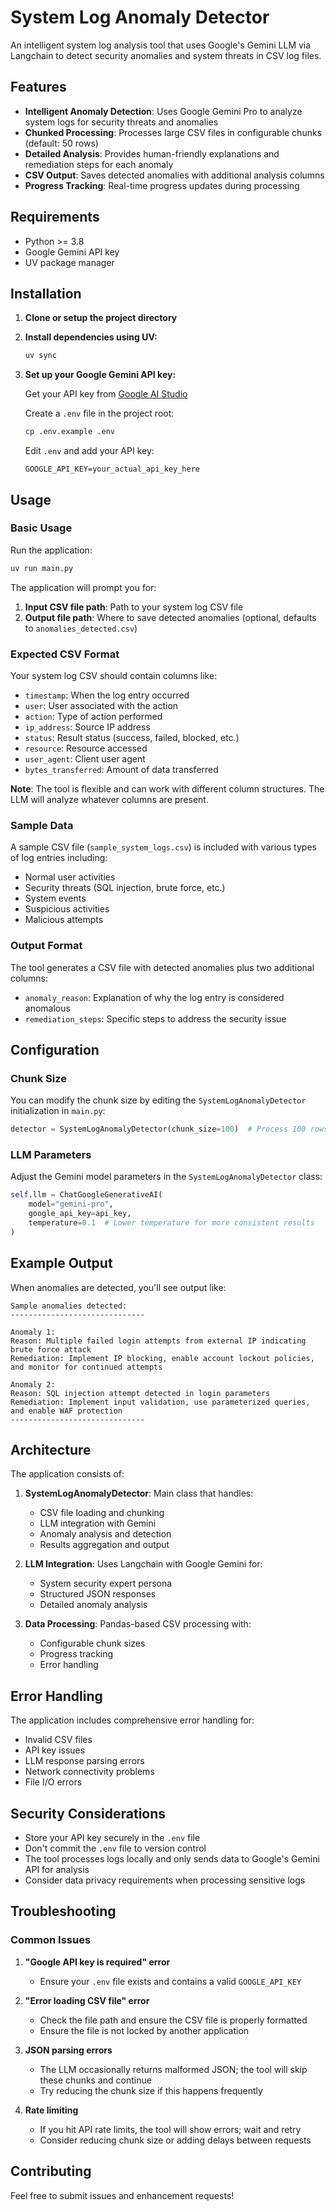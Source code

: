 # System Log Anomaly Detector

An intelligent system log analysis tool that uses Google's Gemini LLM via Langchain to detect security anomalies and system threats in CSV log files.

## Features

- **Intelligent Anomaly Detection**: Uses Google Gemini Pro to analyze system logs for security threats and anomalies
- **Chunked Processing**: Processes large CSV files in configurable chunks (default: 50 rows)
- **Detailed Analysis**: Provides human-friendly explanations and remediation steps for each anomaly
- **CSV Output**: Saves detected anomalies with additional analysis columns
- **Progress Tracking**: Real-time progress updates during processing

## Requirements

- Python >= 3.8
- Google Gemini API key
- UV package manager

## Installation

1. **Clone or setup the project directory**

2. **Install dependencies using UV:**
   ```bash
   uv sync
   ```

3. **Set up your Google Gemini API key:**
   
   Get your API key from [Google AI Studio](https://makersuite.google.com/app/apikey)
   
   Create a `.env` file in the project root:
   ```bash
   cp .env.example .env
   ```
   
   Edit `.env` and add your API key:
   ```
   GOOGLE_API_KEY=your_actual_api_key_here
   ```

## Usage

### Basic Usage

Run the application:
```bash
uv run main.py
```

The application will prompt you for:
1. **Input CSV file path**: Path to your system log CSV file
2. **Output file path**: Where to save detected anomalies (optional, defaults to `anomalies_detected.csv`)

### Expected CSV Format

Your system log CSV should contain columns like:
- `timestamp`: When the log entry occurred
- `user`: User associated with the action
- `action`: Type of action performed
- `ip_address`: Source IP address
- `status`: Result status (success, failed, blocked, etc.)
- `resource`: Resource accessed
- `user_agent`: Client user agent
- `bytes_transferred`: Amount of data transferred

**Note**: The tool is flexible and can work with different column structures. The LLM will analyze whatever columns are present.

### Sample Data

A sample CSV file (`sample_system_logs.csv`) is included with various types of log entries including:
- Normal user activities
- Security threats (SQL injection, brute force, etc.)
- System events
- Suspicious activities
- Malicious attempts

### Output Format

The tool generates a CSV file with detected anomalies plus two additional columns:
- `anomaly_reason`: Explanation of why the log entry is considered anomalous
- `remediation_steps`: Specific steps to address the security issue

## Configuration

### Chunk Size
You can modify the chunk size by editing the `SystemLogAnomalyDetector` initialization in `main.py`:

```python
detector = SystemLogAnomalyDetector(chunk_size=100)  # Process 100 rows at a time
```

### LLM Parameters
Adjust the Gemini model parameters in the `SystemLogAnomalyDetector` class:

```python
self.llm = ChatGoogleGenerativeAI(
    model="gemini-pro",
    google_api_key=api_key,
    temperature=0.1  # Lower temperature for more consistent results
)
```

## Example Output

When anomalies are detected, you'll see output like:

```
Sample anomalies detected:
------------------------------

Anomaly 1:
Reason: Multiple failed login attempts from external IP indicating brute force attack
Remediation: Implement IP blocking, enable account lockout policies, and monitor for continued attempts

Anomaly 2:
Reason: SQL injection attempt detected in login parameters
Remediation: Implement input validation, use parameterized queries, and enable WAF protection
------------------------------
```

## Architecture

The application consists of:

1. **SystemLogAnomalyDetector**: Main class that handles:
   - CSV file loading and chunking
   - LLM integration with Gemini
   - Anomaly analysis and detection
   - Results aggregation and output

2. **LLM Integration**: Uses Langchain with Google Gemini for:
   - System security expert persona
   - Structured JSON responses
   - Detailed anomaly analysis

3. **Data Processing**: Pandas-based CSV processing with:
   - Configurable chunk sizes
   - Progress tracking
   - Error handling

## Error Handling

The application includes comprehensive error handling for:
- Invalid CSV files
- API key issues
- LLM response parsing errors
- Network connectivity problems
- File I/O errors

## Security Considerations

- Store your API key securely in the `.env` file
- Don't commit the `.env` file to version control
- The tool processes logs locally and only sends data to Google's Gemini API for analysis
- Consider data privacy requirements when processing sensitive logs

## Troubleshooting

### Common Issues

1. **"Google API key is required" error**
   - Ensure your `.env` file exists and contains a valid `GOOGLE_API_KEY`

2. **"Error loading CSV file" error**
   - Check the file path and ensure the CSV file is properly formatted
   - Ensure the file is not locked by another application

3. **JSON parsing errors**
   - The LLM occasionally returns malformed JSON; the tool will skip these chunks and continue
   - Try reducing the chunk size if this happens frequently

4. **Rate limiting**
   - If you hit API rate limits, the tool will show errors; wait and retry
   - Consider reducing chunk size or adding delays between requests

## Contributing

Feel free to submit issues and enhancement requests!